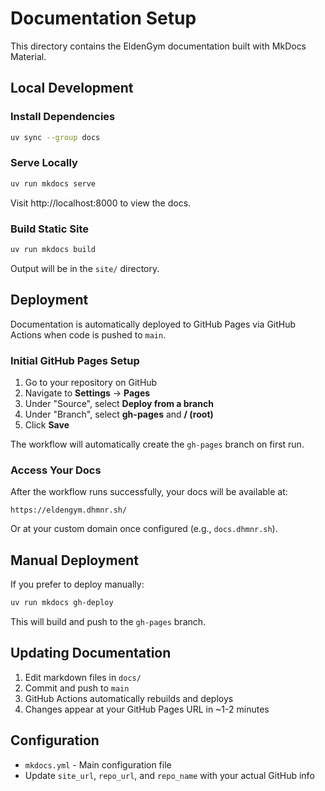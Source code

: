 # Documentation Setup

This directory contains the EldenGym documentation built with MkDocs Material.

## Local Development

### Install Dependencies

```bash
uv sync --group docs
```

### Serve Locally

```bash
uv run mkdocs serve
```

Visit http://localhost:8000 to view the docs.

### Build Static Site

```bash
uv run mkdocs build
```

Output will be in the `site/` directory.

## Deployment

Documentation is automatically deployed to GitHub Pages via GitHub Actions when code is pushed to `main`.

### Initial GitHub Pages Setup

1. Go to your repository on GitHub
2. Navigate to **Settings** → **Pages**
3. Under "Source", select **Deploy from a branch**
4. Under "Branch", select **gh-pages** and **/ (root)**
5. Click **Save**

The workflow will automatically create the `gh-pages` branch on first run.

### Access Your Docs

After the workflow runs successfully, your docs will be available at:
```
https://eldengym.dhmnr.sh/
```

Or at your custom domain once configured (e.g., `docs.dhmnr.sh`).

## Manual Deployment

If you prefer to deploy manually:

```bash
uv run mkdocs gh-deploy
```

This will build and push to the `gh-pages` branch.

## Updating Documentation

1. Edit markdown files in `docs/`
2. Commit and push to `main`
3. GitHub Actions automatically rebuilds and deploys
4. Changes appear at your GitHub Pages URL in ~1-2 minutes

## Configuration

- `mkdocs.yml` - Main configuration file
- Update `site_url`, `repo_url`, and `repo_name` with your actual GitHub info
